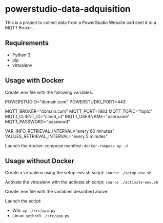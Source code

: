 # powerstudio-data-adquisition

This is a project to collect data from a PowerStudio Website and sent it to a MQTT Broker.

## Requirements

- Python 3
- pip
- virtualenv

## Usage with Docker

Create .env file with the following variables:

POWERSTUDIO="domain.com"
POWERSTUDIO_PORT=443

MQTT_BROKER="domain.com"
MQTT_PORT=1883
MQTT_TOPIC="topic"
MQTT_CLIENT_ID="client_id"
MQTT_USERNAME="username"
MQTT_PASSWORD="password"

VAR_INFO_RETRIEVAL_INTERVAL="every 60 minutes"
VALUES_RETRIEVAL_INTERVAL="every 5 minutes"

Launch the docker-compose manifest:
`docker-compose up -d`

## Usage without Docker

Create a virtualenv using the setup-env.sh script:
`source ./setup-env.sh`

Activate the virtualenv with the activate.sh script:
`source ./activate-env.sh`

Create .env file with the variables described above.

Launch the script:
- Win: `py ./src/app.py`
- Linux: `python3 ./src/app.py`
